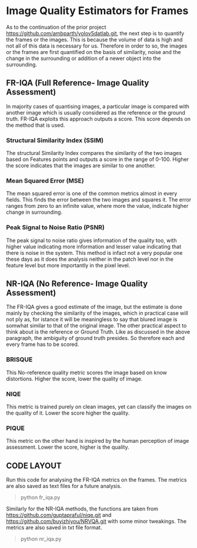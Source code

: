 # Image Quality Estimators for Frames
As to the continuation of the prior project https://github.com/ambparth/yolov5datlab.git, the next step is to quantify the frames or the images. This is because the volume of data is high and not all of this data is necessary for us. Therefore in order to so, the images or the frames are first quantified on the basis of similarity, noise and the change in the surrounding or addition of a newer object into the surrounding. 

## FR-IQA (Full Reference- Image Quality Assessment)
In majority cases of quantising images, a particular image is compared with another image which is usually considered as the reference or the ground truth. FR-IQA exploits this approach outputs a score. This score depends on the method that is used.

### Structural Similarity Index (SSIM)
The structural Similarity Index compares the similarity of the two images based on Features points and outputs a score in the range of 0-100. Higher the score indicates that the images are similar to one another.

### Mean Squared Error (MSE)
The mean squared error is one of the common metrics almost in every fields. This finds the error between the two images and squares it. The error ranges from zero to an infinite value, where more the value, indicate higher change in surrounding.

### Peak Signal to Noise Ratio (PSNR)
The peak signal to noise ratio gives information of the quality too, with higher value indicating more information and lesser value indicating that there is noise in the system. This method is infact not a very popular one these days as it does the analysis neither in the patch level nor in the feature level but more importantly in the pixel level. 

## NR-IQA (No Reference- Image Quality Assessment)
The FR-IQA gives a good estimate of the image, but the estimate is done mainly by checking the similarity of the images, which in practical case will not ply as, for istance it will be meaningless to say that blured image is somwhat similar to that of the original image. The other practical aspect to think about is the reference or Ground Truth. Like as discussed in the above paragraph, the ambiguity of ground truth presides. So therefore each and every frame has to be scored. 

### BRISQUE
This No-reference quality metric scores the image based on know distortions. Higher the score, lower the quality of image. 

### NIQE
This metric is trained purely on clean images, yet can classify the images on the quality of it. Lower the score higher the quality. 

### PIQUE
This metric on the other hand is inspired by the human perception of image assessment. Lower the score, higher is the quality. 

## CODE LAYOUT
Run this code for analysing the FR-IQA metrics on the frames. The metrics are also saved as text files for a future analysis. 
>python fr_iqa.py

Similarly for the NR-IQA methods, the functions are taken from https://github.com/guptapraful/niqe.git and https://github.com/buyizhiyou/NRVQA.git with some minor tweakings. The metrics are also saved in txt file format.
> python nr_iqa.py
